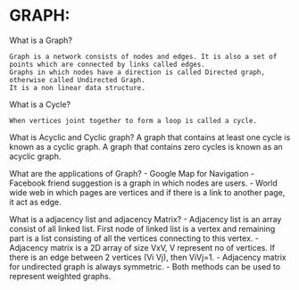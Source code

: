 GRAPH:
=======

What is a Graph?
    
    Graph is a network consists of nodes and edges. It is also a set of points which are connected by links called edges.
    Graphs in which nodes have a direction is called Directed graph, otherwise called Undirected Graph.
    It is a non linear data structure.


What is a Cycle?

    When vertices joint together to form a loop is called a cycle.

What is Acyclic and Cyclic graph?
    A graph that contains at least one cycle is known as a cyclic graph. 
    A graph that contains zero cycles is known as an acyclic graph.


What are the applications of Graph?
    - Google Map for Navigation
    - Facebook friend suggestion is a graph in which nodes are users.
    - World wide web in which pages are vertices and if there is a link to another page, it act as edge.


What is a adjacency list and adjacency Matrix?
    - Adjacency list is an array consist of all linked list. First node of linked list is a vertex and remaining part is a list consisting of all the vertices connecting to this vertex.
    - Adjacency matrix is a 2D array of size VxV, V represent no of vertices. If there is an edge between 2 vertices (Vi Vj), then ViVj=1.
    - Adjacency matrix for undirected graph is always symmetric.
    - Both methods can be used to represent weighted graphs.


